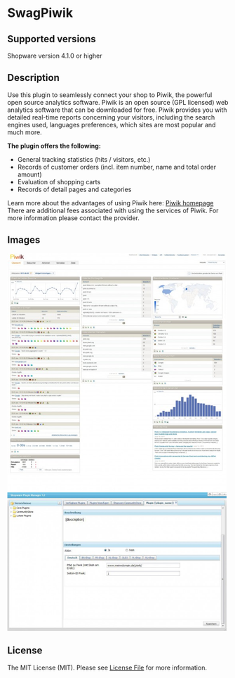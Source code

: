 # SwagPiwik

## Supported versions
Shopware version 4.1.0 or higher

## Description
Use this plugin to seamlessly connect your shop to Piwik, the powerful open source analytics software.
Piwik is an open source (GPL licensed) web analytics software that can be downloaded for free.
Piwik provides you with detailed real-time reports concerning your visitors, including
the search engines used, languages preferences, which sites are most popular and much more.

**The plugin offers the following:**

* General tracking statistics (hits / visitors, etc.)
* Records of customer orders (incl. item number, name and total order amount)
* Evaluation of shopping carts
* Records of detail pages and categories

Learn more about the advantages of using Piwik here: [Piwik homepage](http://piwik.org/)
There are additional fees associated with using the services of Piwik. For more information please contact the provider.

## Images
<img src="image1.jpg" alt="Piwik" style="width: 500px;"/>
<img src="image2.jpg" alt="Backend" style="width: 500px;"/>

## License

The MIT License (MIT). Please see [License File](LICENSE) for more information.
